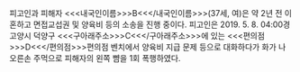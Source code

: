 피고인과 피해자 <<<내국인이름>>>B<<</내국인이름>>>(37세, 여)은 약 2년 전 이혼하고 면접교섭권 및 양육비 등의 소송을 진행 중이다.
피고인은 2019. 5. 8. 04:00경 고양시 덕양구 <<<구아래주소>>>C<<</구아래주소>>>에 있는 <<<편의점>>>D<<</편의점>>>편의점 벤치에서 양육비 지급 문제 등으로 대화하다가 화가 나 오른손 주먹으로 피해자의 왼쪽 뺨을 1회 폭행하였다.